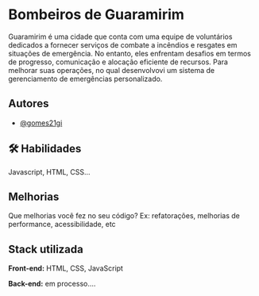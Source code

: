 # Bombeiros de Guaramirim

Guaramirim é uma cidade que conta com uma equipe de voluntários dedicados a fornecer serviços de combate a incêndios e resgates em situações de emergência. No entanto, eles enfrentam desafios em termos de progresso, comunicação e alocação eficiente de recursos. Para melhorar suas operações, no qual desenvolvovi um sistema de gerenciamento de emergências personalizado. 

## Autores

- [@gomes21gi](https://www.github.com/gomes21gi)


## 🛠 Habilidades
Javascript, HTML, CSS...


## Melhorias

Que melhorias você fez no seu código? Ex: refatorações, melhorias de performance, acessibilidade, etc


## Stack utilizada

**Front-end:** HTML, CSS, JavaScript

**Back-end:** em processo....




<!-- <!DOCTYPE html>
<html lang="en">

<head>
    <meta charset="UTF-8">
    <meta name="viewport" content="width=device-width, initial-scale=1.0">
    <title>Document</title>
    <script src="https://cdnjs.cloudflare.com/ajax/libs/jquery/3.6.0/jquery.min.js"></script>
    <script src="https://cdnjs.cloudflare.com/ajax/libs/jquery.inputmask/5.0.6/jquery.inputmask.min.js"></script>

</head>
<style>
    *,
    *::before,
    *::after {
        box-sizing: border-box;
        margin: 0;
        padding: 0;
    }

body     {
        place-content: center;
        overflow-x: hidden;
        grid-template-columns: repeat(auto-fit, min(100%, 30rem));
        place-items: start;
        gap: 1rem;
        margin: 0;
        padding: 0;
        font-size: 16px;
        font-family: Arial, sans-serif;
        color: black;
        background-color: rgba(160, 161, 161, 0.055);
        align-items: center;
        min-height: auto;
    }

    .header {
        background: linear-gradient(28deg, rgba(255, 239, 51, 0.8463760504201681) 0%, rgba(218, 75, 44, 1) 47%, rgba(94, 0, 0, 1) 100%);
        color: rgba(160, 161, 161, 0.055);
        text-align: center;
    }

    .maredes-group {
        display: flex;
    }

    .maredes-label {
        display: flex;
        align-items: center;
        padding: 0 5px 0 5px;
        margin-bottom: 0.5em;
        background-color: #fff;
        border: 1px solid #ccc;
        border-radius: 4px;
        transition: background-color 0.2s, border-color 0.2s;
        margin: 3px 5px 3px 5px;

    }

    .maredes-label:hover {
        background-color: #e6e6e6;
    }

    .maredes-input {}

    .maredes-input:checked+.maredes-label {
        background-color: #ffc3c3;
        border-color: #ff1111;
    }

    .maredes-input:focus+.maredes-label {
        outline: 2px solid #ff1111;
    }

    .maredes-inner-circle {
        display: inline-block;
        width: 1em;
        height: 1em;
        border: 2px solid #888;
        border-radius: 50%;
        margin-right: 0.5em;
        transition: border-color 0.2s;
        position: relative;
    }

    .maredes-label:hover .maredes-inner-circle {
        border-color: #555;
    }

    .maredes-input:checked+.maredes-label .maredes-inner-circle {
        border-color: #ff1111;
    }

    .maredes-input:checked+.maredes-label .maredes-inner-circle::after {
        content: '';
        display: block;
        width: 0.5em;
        height: 0.5em;
        background-color: #ff1111;
        border-radius: 50%;
        position: absolute;
        top: 50%;
        left: 50%;
        transform: translate(-50%, -50%);
    }



    :root {
        --primary: #e72214;
        --secondary: #ff5252;
        --tertiary: black;
        --background: #eee;
        --highlight: #ffda79;
        /* Theme color */
        --theme: var(--primary);
    }

    /* Core styles/functionality */
    .foco input {
        position: absolute;
        opacity: 0;
        z-index: -1;
    }

    .foco__content {
        max-height: 0;
        padding: 0 20px 0 20px;
        overflow: hidden;
        transition: all 0.35s;
    }

    .foco input:checked~.foco__content {
        max-height: 10rem;
    }

    /* Visual styles */
    .accordion {
        color: var(--theme);
        border: 2px solid;
        border-radius: 0.5rem;
        overflow: hidden;
    }

    .foco__label,
    .foco__close {
        display: flex;
        color: white;
        background: var(--theme);
        cursor: pointer;
    }

    .foco__label {
        justify-content: space-between;
        padding: 1rem;
    }

    .foco__label::after {
        content: "\276F";
        width: 1em;
        height: 1em;
        text-align: center;
        transform: rotate(90deg);
        transition: all 0.35s;
    }

    .foco input:checked+.foco__label::after {
        transform: rotate(270deg);
    }

    .foco__content p {
        margin: 0;
        padding: 1rem;
    }

    .foco__content.active {
        margin: 0;
        padding: 1rem;
        max-height: 100%;
        overflow: visible;
    }

    /* Estilo para esconder os campos de entrada por padrão */
    .foco__content input[type="text"] {
        display: none;
    }

    /* Quando o acordeão está aberto, mostre os campos de entrada */
    .foco__content.active input[type="text"] {
        display: block;
    }


    .foco__close {
        justify-content: flex-end;
        padding: 0.5rem 1rem;
        font-size: 0.75rem;
    }

    .accordion--radio {
        --theme: var(--secondary);
    }

    @keyframes bounce {
        25% {
            transform: rotate(90deg) translate(.25rem);
        }

        75% {
            transform: rotate(90deg) translate(-.25rem);
        }
    }

    .button-group {
        display: flex;
        gap: 20px;
    }

    .button {
        background-color: #e74c3c;
        color: #fff;
        padding: 10px 20px;
        border: none;
        border-radius: 4px;
        cursor: pointer;
    }

    .tonn {
        background-color: #e74c3c;
        margin-top: 30px;
        color: #fff;
        padding: 10px 10px;
        border: none;
        border-radius: 4px;
        cursor: pointer;
    }

    .button:hover {
        background-color: #c0392b;
    }

    .logged-in-user {
        color: #fff;
        font-size: 20px;
        margin-bottom: 20px;
    }

    .ddp {
        padding: 35px 35px;
        background: rgba(160, 161, 161, 0.055);
        color: black;
    }

    .text {
        padding: 45px 45px;
        line-height: 30px;
        text-align: justify;
    }

    .cabecalho {
        display: inline;
    }

    .causas {
        font-weight: 400;
        line-height: 25px;
        column-count: 2;
    }

    .amb {
        font-weight: 400;
        line-height: 25px;
        column-count: 2;
    }

    .container {
        max-height: 100%;
        background-color: rgba(160, 161, 161, 0.055);
        margin: 0px auto 40px auto;
        padding: 40px;
        border-radius: 5px;
        height: auto;
    }

    .form {
        padding: 30px;
    }

    .form label,
    .form p {
        line-height: 2rem;
        /* font-weight: bold; */
    }

    .form-group input,
    .form select {
        border-radius: 5px;
        padding: 8px;
        border-color: rgba(218, 75, 44, 1);
        border: 1px solid #ced4da;
        margin-top: 13px;
        margin-bottom: 13px;
    }

    .form select {
        cursor: pointer;
    }

    .form-radio-checkbox {
        margin-bottom: 15px;
    }

    form .form-radio-checkbox {
        display: grid;
    }

    .form-radio-checkbox input {
        margin-right: 10px;
    }

    .form-radio-checkbox label {
        line-height: 2rem;
        display: flex;
        align-items: center;
    }

    .form-radio-checkbox label:first-child {
        margin-bottom: 10px;
    }

    .form-textarea {
        display: grid;
    }

    .form-textarea textarea {
        padding: 10px;
    }

    .radio-group {
        display: flex;
        align-items: center;
    }

    .radio-group input[type="radio"] {
        margin-right: 5px;
    }

    .radio {
        column-gap: 20px;
        column-count: 3;
        justify-content: center;
    }

    a {
        color: white;
        text-decoration: none;
    }

    .imgg {
        display: flex;
        align-items: center;
        justify-content: center;
    }

    .dsn {
        column-gap: 20px;
        column-count: 3;
    }

    .duo {
        column-gap: 40px;
        column-count: 2;
    }

    .c3 {
        column-count: 3;
    }

    .table {
        display: flex;
        flex-direction: column;
        border-collapse: collapse;
        text-align: center;
    }

    .cell {
        flex: 1;
        padding: 5px;
    }

    table,
    th,
    td {
        border: 1px solid black;
        border-collapse: collapse;
    }

    .ss {
        font-weight: 400;
        line-height: 25px;
        column-count: 2;
    }

    .four {
        column-count: 4;
    }

    .le {
        margin-left: 100px;
        border-radius: 5px;
        padding: 2px;
        border-color: rgba(218, 75, 44, 1);
        border: 1px solid #ced4da;
        margin-top: 13px;
        margin-bottom: 13px;
        width: 230px;
    }

    .lf {
        border-radius: 5px;
        padding: 2px;
        border-color: rgba(218, 75, 44, 1);
        border: 1px solid #ced4da;
        margin-top: 13px;
        margin-bottom: 13px;
    }

    input.form-control {
        width: 90%;
    }

    input.sv {
        width: 18%;
    }

    .mi {
        width: 35px;
    }

    .i {
        width: 15px;
        height: 10px;
    }

    .qt {
        width: 75%;
        align-items: center;
    }

    .cmpp {
        column-count: 2;
        column-gap: 60px;
        margin-left: 15px;
        font-size: 15px;
    }

    .pr {
        font-size: 15px;
    }

    .oi {
        width: 97%;
        height: 100px;
        background-color: #ced4da86;
    }

    .oa {
        width: 90%;
        max-height: 100%;
    }

    .qa {
        line-height: 30px;
        background-color: rgba(160, 161, 161, 0.055);
    }

    .qh {
        width: 35px;
        margin-left: 10px;
    }

    .eit {
        display: inline-block;
        column-count: 2;
        width: 80%;
    }

    .c2 {
        column-count: 2;
    }

    .centerr {
        margin-left: 15px;
        margin-right: 15px;
    }

    .destaque {
        background-color: #ced4da86;
    }

    .destaque2 {
        background-color: #ced4da86;
        border-radius: 5px;
        margin-bottom: 5px;
        padding-left: 20px;
        color: black;
    }

    .signature-pad {
        position: relative;
        cursor: pointer;
        text-decoration: underline;
        width: 200px;
        height: 90px;
        text-decoration: none;
    }

    .input {
        color: #8707ff;
        border: 2px solid #8707ff;
        border-radius: 10px;
        padding: 10px 25px;
        background: transparent;
        max-width: 190px;
    }

    .input:active {
        box-shadow: 2px 2px 15px #8707ff inset;
    }

    .form-control {
        width: 100%;
        padding: 10px;
        border: 1px solid #ced4da;
        border-radius: 5px;
    }

    .form-textarea {
        display: grid;
    }

    .form-textarea textarea {
        padding: 10px;
    }

    /* Estilos específicos para telas menores (por exemplo, dispositivos móveis) */
    @media screen and (max-width: 768px) {
        body {
            grid-template-columns: 1fr;
            overflow-x: hidden;
            /* Uma coluna em telas menores */
            gap: 0.5rem;
        }

        .form {
            padding: 0;
        }
    }
</style>

<body>
    <div class="header">
        <div class="imgg">
            <img src="logos.png" width="35%">
        </div>
    </div>

    <div class="qa">
        <div class="ddp">
            <h1>Bombeiros Voluntários</h1>
            <h3>Assoc. de Serviços Sociais Voluntários de Guaramirim</h3>
        </div>

        <div class="container">
            <form class="form">
                <div class="form-group">

                    <section class="accordion">
                        <div class="foco">
                            <input type="checkbox" name="accordion-1" id="foco1">
                            <label for="foco1" class="foco__label">Anamnese da Emergência Médica</label>
                            <div class="foco__content">
                                <form>
                                    <div class="destaque2">
                                        <div class="duo">
                                            <div>O que aconteceu (sinais e sintomas)</div>
                                            <div class="foco__content"><input class="oa" type="text" id="oq-aconteceu"
                                                    name="oq-aconteceu" placeholder="Digite o que aconteceu" required />
                                            </div>
                                        </div>
                                    </div>

                                    <div class="destaque2">
                                        <div class="duo">
                                            <div>Aconteceu outras vezes</div>
                                            <div>
                                                <div class="maredes-group">
                                                    <input class="maredes-input" name="maredes-group-1" id="maredes1"
                                                        type="radio">
                                                    <label class="maredes-label" for="maredes1">
                                                        <span class="maredes-inner-circle"></span>
                                                        Sim
                                                    </label>

                                                    <input class="maredes-input" name="maredes-group-1" id="maredes2"
                                                        type="radio">
                                                    <label class="maredes-label" for="maredes2">
                                                        <span class="maredes-inner-circle"></span>
                                                        Não
                                                    </label>
                                                </div>
                                            </div>
                                        </div>
                                    </div>

                                    <div class="destaque2">
                                        <div>A quanto tempo aconteceu?</div>
                                        <div><input class="oa" type="text" id="tempo-aconteceu" name="tempo-aconteceu"
                                                placeholder="Digite a quanto tempo aconteceu" required />
                                        </div>
                                    </div>

                                    <div class="destaque2">
                                        <div class="duo">
                                            <div>Possui algum problema de saúde?</div>
                                            <div class="maredes-group">
                                                <input class="maredes-input" name="maredes-group-2" id="maredes3"
                                                    type="radio">
                                                <label class="maredes-label" for="maredes3">
                                                    <span class="maredes-inner-circle"></span>
                                                    Sim
                                                </label>

                                                <input class="maredes-input" name="maredes-group-2" id="maredes4"
                                                    type="radio">
                                                <label class="maredes-label" for="maredes4">
                                                    <span class="maredes-inner-circle"></span>
                                                    Não
                                                </label>
                                            </div>
                                        </div>
                                    </div>

                                    <div class="destaque2">
                                        <div>Quais?</div>
                                        <div><input class="oa" type="text" id="p-quais" name="p-quais"
                                                placeholder="Digite quais doenças" required />
                                        </div>
                                    </div>

                                    <div class="destaque2">
                                        <div class="duo">
                                            <div>Faz uso de medicação</div>
                                            <div class="maredes-group">
                                                <input class="maredes-input" name="maredes-group-3" id="maredes5"
                                                    type="radio">
                                                <label class="maredes-label" for="maredes5">
                                                    <span class="maredes-inner-circle"></span>
                                                    Sim
                                                </label>

                                                <input class="maredes-input" name="maredes-group-3" id="maredes6"
                                                    type="radio">
                                                <label class="maredes-label" for="maredes6">
                                                    <span class="maredes-inner-circle"></span>
                                                    Não
                                                </label>
                                            </div>
                                        </div>
                                    </div>

                                    <div class="destaque2">
                                        <div class="duo">
                                            <div>Horário da útima medicação:</div>
                                            <input type="text" class="qh" id="h-medicacao" placeholder="00:00">
                                        </div>
                                    </div>

                                    <div class="destaque2">
                                        <div>Quais?</div>
                                        <div><input class="oa" type="text" id="m-quais" name="m-quais"
                                                placeholder="Digite quais medicações" required />
                                        </div>
                                    </div>

                                    <div class="destaque2">
                                        <div class="duo">
                                            <div>Alérgico a alguma coisa?</div>
                                            <div class="maredes-group">
                                                <input class="maredes-input" name="maredes-group-4" id="maredes7"
                                                    type="radio">
                                                <label class="maredes-label" for="maredes7">
                                                    <span class="maredes-inner-circle"></span>
                                                    Sim
                                                </label>

                                                <input class="maredes-input" name="maredes-group-4" id="maredes8"
                                                    type="radio">
                                                <label class="maredes-label" for="maredes8">
                                                    <span class="maredes-inner-circle"></span>
                                                    Não
                                                </label>
                                            </div>
                                        </div>
                                    </div>

                                    <div class="destaque2">
                                        <div>Se sim especifique</div>
                                        <div><input class="oa" type="text" id="ss-alergia" name="ss-alergia"
                                                placeholder="Digite a alérgia" required />
                                        </div>
                                    </div>

                                    <div class="destaque2">
                                        <div class="duo">
                                            <div>Ingeriu alimento ou líquido ≥6 horas:</div>
                                            <div class="maredes-group">
                                                <input class="maredes-input" name="maredes-group-5" id="maredes9"
                                                    type="radio">
                                                <label class="maredes-label" for="maredes9">
                                                    <span class="maredes-inner-circle"></span>
                                                    Sim
                                                </label>

                                                <input class="maredes-input" name="maredes-group-5" id="maredes10"
                                                    type="radio">
                                                <label class="maredes-label" for="maredes10">
                                                    <span class="maredes-inner-circle"></span>
                                                    Não
                                                </label>
                                            </div>
                                        </div>
                                    </div>

                                    <div class="destaque2">
                                        <div class="duo">
                                            <div>Que horas?:</div>
                                            <input type="text" id="i-horas" class="qh" placeholder="00:00">
                                        </div>
                                    </div>

                                </form>
                            </div>

                            <div class="foco">
                                <input type="checkbox" name="accordion-1" id="foco2">
                                <label for="foco2" class="foco__label">Dados Iniciais</label>
                                <div class="foco__content">
                                    <form>
                                        <div class="destaque2">
                                            <label for="data">Data:</label><br>
                                            <input type="text" class="form-control" placeholder="dd/mm/aaaa"
                                                data-mask="00/00/0000" maxlength="10" autocomplete="off">
                                        </div>

                                        <div class="destaque2">
                                            <div class="duo">
                                                <div class="radio">
                                                    <label for="sexo">Sexo:</label>
                                                    <input name="radios" class="b1" type="radio" id="s-f">F
                                                    <input name="radios" type="radio" id="s-m">M
                                                </div>
                                            </div>
                                        </div>

                                        <div class="destaque2">
                                            <label for="nome-hospital">Nome do Hospital:</label><br>
                                            <input type="text" class="form-control" id="nome-hospital"
                                                name="nome-hospital" placeholder="Digite o nome do Hospital" required />
                                        </div>

                                        <div class="destaque2">
                                            <label for="nome-paciente">Nome:</label><br>
                                            <input type="text" class="form-control" id="nome-paciente"
                                                name="nome-paciente" placeholder="Digite o nome do paciente" required />
                                        </div>

                                        <div class="destaque2">
                                            <label for="idade">Idade;</label><br>
                                            <input type="text" class="form-control" id="idade" name="idade"
                                                placeholder="Digite a idade do paciente" required />
                                        </div>

                                        <div class="destaque2">
                                            <label for="fone">Fone:</label><br>
                                            <input type="text" class="form-control phone-mask" placeholder="0000-0000">
                                        </div>

                                        <div class="destaque2">
                                            <label for="cpf">RG/CPF Paciente:</label><br>
                                            <input type="text" class="form-control cpf-mask"
                                                placeholder="000.000.000-00">
                                        </div>

                                        <div class="destaque2">
                                            <label for="nome-acompanhante">Acompanhante:</label><br>
                                            <input type="text" class="form-control" id="nome-acompanhante"
                                                name="nome-acompanhante" placeholder="Digite o nome do acompanhante"
                                                required />
                                        </div>

                                        <div class="destaque2">
                                            <label for="idade-acompanhante">Idade:</label><br>
                                            <input type="text" class="form-control" id="idade-acompanhante"
                                                name="idade-acompanhante" placeholder="Digite a idade do acompanhante"
                                                required />
                                        </div>

                                        <div class="destaque2">
                                            <label for="local-ocorrencia">Local da Ocorrência:</label><br>
                                            <input type="text" class="form-control" id="local-ocorrencia"
                                                name="local-ocorrencia" placeholder="Digite o local da ocorrência"
                                                required />
                                        </div>
                                    </form>
                                </div>
                            </div>

                            <div class="foco">
                                <input type="checkbox" name="accordion-1" id="foco3">
                                <label for="foco3" class="foco__label">Foco 2</label>
                                <div class="foco__content">
                                    <p>Você pode personalizar facilmente o nome e o estilo dos focos.</p>
                                </div>
                            </div>
                    </section>
                </div>
            </form>
        </div>
        <script>
            // Seletor para todos os elementos com a classe "foco__label"
            const labels = document.querySelectorAll('.foco__label');

            // Adicione um ouvinte de eventos de clique a cada rótulo
            labels.forEach((label) => {
                label.addEventListener('click', () => {
                    // Alterne a classe "active" no rótulo
                    label.classList.toggle('active');

                    // Encontre o conteúdo associado
                    const content = label.nextElementSibling;

                    // Toggle a classe "active" no conteúdo
                    content.classList.toggle('active');

                    // Verifique se o conteúdo está ativo e ajuste o "max-height" conforme necessário
                    if (content.classList.contains('active')) {
                        content.style.maxHeight = '100%'; // Ou outro valor adequado para mostrar todo o conteúdo
                    } else {
                        content.style.maxHeight = '0';
                    }
                });
            });

        </script>
        <script>// Seletor para todos os elementos com a classe "foco__label"
            const labels = document.querySelectorAll('.foco__label');

            // Adicione um ouvinte de eventos de clique a cada rótulo
            labels.forEach((label) => {
                label.addEventListener('click', () => {
                    // Alterne a classe "active" no rótulo
                    label.classList.toggle('active');

                    // Encontre o conteúdo associado
                    const content = label.nextElementSibling;

                    // Toggle a classe "active" no conteúdo
                    content.classList.toggle('active');

                    // Encontre todos os campos de entrada dentro do conteúdo
                    const inputs = content.querySelectorAll('input');

                    // Se o conteúdo está ativo, ajuste a visibilidade dos campos de entrada
                    if (content.classList.contains('active')) {
                        inputs.forEach((input) => {
                            input.style.display = 'block'; // Ou outro valor de estilo adequado
                        });
                    } else {
                        inputs.forEach((input) => {
                            input.style.display = 'none';
                        });
                    }
                });
            });

        </script>
        <script>
            // Função para garantir que apenas uma opção seja selecionada em cada grupo
            function handleRadioSelection(input) {
                const groupName = input.getAttribute("name");
                const allInputs = document.querySelectorAll(`.maredes-input[name="${groupName}"]`);

                allInputs.forEach((otherInput) => {
                    if (input !== otherInput) {
                        otherInput.checked = false;
                    }
                });
            }

            // Adicionar um evento de clique a todos os elementos de entrada "maredes-input"
            const maredesInputs = document.querySelectorAll('.maredes

            // Função para garantir que apenas uma opção seja selecionada em cada grupo
            function handleRadioSelection(input) {
                    const groupName = input.getAttribute("name");
                    const allInputs = document.querySelectorAll(`.maredes-input[name="${groupName}"]`);

                    allInputs.forEach((otherInput) => {
                        if (input !== otherInput) {
                            otherInput.checked = false;
                        }
                    });
                }

            // Adicionar um evento de clique a todos os elementos de entrada "maredes-input"
            const maredesInputs = document.querySelectorAll('.mared

            // Função para garantir que apenas uma opção seja selecionada em cada grupo
            function handleRadioSelection(input) {
                        const groupName = input.getAttribute("name");
                        const allInputs = document.querySelectorAll(`.maredes-input[name="${groupName}"]`);

                        allInputs.forEach((otherInput) => {
                            if (input !== otherInput) {
                                otherInput.checked = false;
                            }
                        });
                    }

            // Adicionar um evento de clique a todos os elementos de entrada "maredes-input"
            const maredesInputs = document.querySelectorAll('.

            // Função para garantir que apenas uma opção seja selecionada em cada grupo
            function handleRadioSelection(input) {
                            const groupName = input.getAttribute("name");
                            const allInputs = document.querySelectorAll(`.maredes-input[name="${groupName}"]`);

                            allInputs.forEach((otherInput) => {
                                if (input !== otherInput) {
                                    otherInput.checked = false;
                                }
                            });
                        }

            // Adicionar um evento de clique a todos os elementos de entrada "maredes-input"
            const maredesInputs = document.querySelectorAll('.maredes-input');

            maredesInputs.forEach((input) => {
                input.addEventListener('click', () => {
                    handleRadioSelection(input);
                });
            });
        </script>
        <script>
            // Função para aplicar a máscara de telefone
            function applyPhoneMask(input) {
                input.addEventListener('input', function (e) {
                    let value = e.target.value.replace(/\D/g, '');
                    if (value.length === 11) {
                        e.target.value = value.replace(/^(\d{2})(\d{5})(\d{4})$/, '($1) $2-$3');
                    } else {
                        e.target.value = value.replace(/^(\d{2})(\d{4})(\d{4})$/, '($1) $2-$3');
                    }
                });
            }

            // Função para aplicar a máscara de CPF
            function applyCPFMask(input) {
                input.addEventListener('input', function (e) {
                    let value = e.target.value.replace(/\D/g, '');
                    e.target.value = value.replace(/(\d{3})(\d{3})(\d{3})(\d{2})/, '$1.$2.$3-$4');
                });
            }

            // Selecione os campos de entrada de telefone e CPF pelo ID
            const phoneInput = document.getElementById('fone');
            const cpfInput = document.getElementById('cpf');

            // Aplique as máscaras aos campos de entrada
            if (phoneInput) {
                applyPhoneMask(phoneInput);
            }
            if (cpfInput) {
                applyCPFMask(cpfInput);
            }

        </script>
</body>

</html> -->